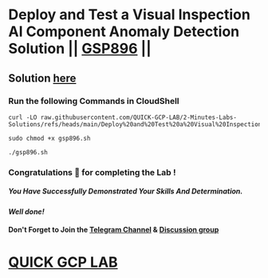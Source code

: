 # Deploy and Test a Visual Inspection AI Component Anomaly Detection Solution || [GSP896](https://www.cloudskillsboost.google/focuses/34182?parent=catalog) ||

## Solution [here](https://youtu.be/OCG88YRtQnY)

### Run the following Commands in CloudShell

```
curl -LO raw.githubusercontent.com/QUICK-GCP-LAB/2-Minutes-Labs-Solutions/refs/heads/main/Deploy%20and%20Test%20a%20Visual%20Inspection%20AI%20Component%20Anomaly%20Detection%20Solution/gsp896.sh

sudo chmod +x gsp896.sh

./gsp896.sh
```

### Congratulations 🎉 for completing the Lab !

##### *You Have Successfully Demonstrated Your Skills And Determination.*

#### *Well done!*

#### Don't Forget to Join the [Telegram Channel](https://t.me/quickgcplab) & [Discussion group](https://t.me/quickgcplabchats)

# [QUICK GCP LAB](https://www.youtube.com/@quickgcplab)
